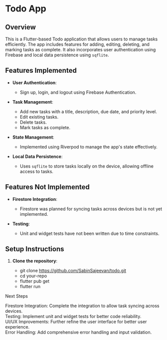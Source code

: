 # Todo App

## Overview

This is a Flutter-based Todo application that allows users to manage tasks efficiently. The app includes features for adding, editing, deleting, and marking tasks as complete. It also incorporates user authentication using Firebase and local data persistence using `sqflite`.

## Features Implemented

- **User Authentication**:
  - Sign up, login, and logout using Firebase Authentication.
  
- **Task Management**:
  - Add new tasks with a title, description, due date, and priority level.
  - Edit existing tasks.
  - Delete tasks.
  - Mark tasks as complete.

- **State Management**:
  - Implemented using Riverpod to manage the app's state effectively.

- **Local Data Persistence**:
  - Uses `sqflite` to store tasks locally on the device, allowing offline access to tasks.

## Features Not Implemented

- **Firestore Integration**:
  - Firestore was planned for syncing tasks across devices but is not yet implemented.

- **Testing**:
  - Unit and widget tests have not been written due to time constraints.

## Setup Instructions

1. **Clone the repository**:

    -    git clone https://github.com/SabinSajeevan/todo.git
    -    cd your-repo
    -    flutter pub get
    -    flutter run

Next Steps

Firestore Integration: Complete the integration to allow task syncing across devices.
</br>Testing: Implement unit and widget tests for better code reliability.
</br>UI/UX Improvements: Further refine the user interface for better user experience.
</br>Error Handling: Add comprehensive error handling and input validation.

